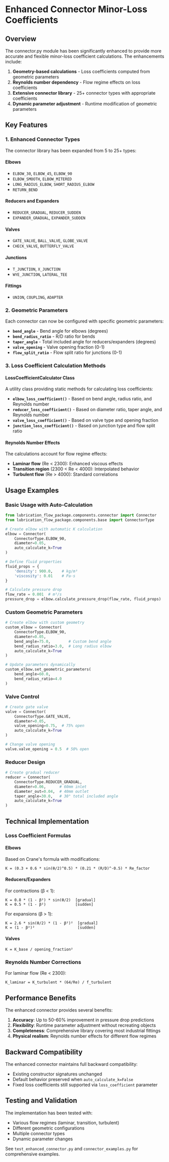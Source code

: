 # Enhanced Connector Minor-Loss Coefficients

## Overview

The connector.py module has been significantly enhanced to provide more accurate and flexible minor-loss coefficient calculations. The enhancements include:

1. **Geometry-based calculations** - Loss coefficients computed from geometric parameters
2. **Reynolds number dependency** - Flow regime effects on loss coefficients
3. **Extensive connector library** - 25+ connector types with appropriate coefficients
4. **Dynamic parameter adjustment** - Runtime modification of geometric parameters

## Key Features

### 1. Enhanced Connector Types

The connector library has been expanded from 5 to 25+ types:

#### Elbows
- `ELBOW_30`, `ELBOW_45`, `ELBOW_90`
- `ELBOW_SMOOTH`, `ELBOW_MITERED`
- `LONG_RADIUS_ELBOW`, `SHORT_RADIUS_ELBOW`
- `RETURN_BEND`

#### Reducers and Expanders
- `REDUCER_GRADUAL`, `REDUCER_SUDDEN`
- `EXPANDER_GRADUAL`, `EXPANDER_SUDDEN`

#### Valves
- `GATE_VALVE`, `BALL_VALVE`, `GLOBE_VALVE`
- `CHECK_VALVE`, `BUTTERFLY_VALVE`

#### Junctions
- `T_JUNCTION`, `X_JUNCTION`
- `WYE_JUNCTION`, `LATERAL_TEE`

#### Fittings
- `UNION`, `COUPLING`, `ADAPTER`

### 2. Geometric Parameters

Each connector can now be configured with specific geometric parameters:

- **`bend_angle`** - Bend angle for elbows (degrees)
- **`bend_radius_ratio`** - R/D ratio for bends
- **`taper_angle`** - Total included angle for reducers/expanders (degrees)
- **`valve_opening`** - Valve opening fraction (0-1)
- **`flow_split_ratio`** - Flow split ratio for junctions (0-1)

### 3. Loss Coefficient Calculation Methods

#### LossCoefficientCalculator Class

A utility class providing static methods for calculating loss coefficients:

- **`elbow_loss_coefficient()`** - Based on bend angle, radius ratio, and Reynolds number
- **`reducer_loss_coefficient()`** - Based on diameter ratio, taper angle, and Reynolds number
- **`valve_loss_coefficient()`** - Based on valve type and opening fraction
- **`junction_loss_coefficient()`** - Based on junction type and flow split ratio

#### Reynolds Number Effects

The calculations account for flow regime effects:
- **Laminar flow** (Re < 2300): Enhanced viscous effects
- **Transition region** (2300 < Re < 4000): Interpolated behavior
- **Turbulent flow** (Re > 4000): Standard correlations

## Usage Examples

### Basic Usage with Auto-Calculation

```python
from lubrication_flow_package.components.connector import Connector
from lubrication_flow_package.components.base import ConnectorType

# Create elbow with automatic K calculation
elbow = Connector(
    ConnectorType.ELBOW_90,
    diameter=0.05,
    auto_calculate_k=True
)

# Define fluid properties
fluid_props = {
    'density': 900.0,    # kg/m³
    'viscosity': 0.01    # Pa·s
}

# Calculate pressure drop
flow_rate = 0.001  # m³/s
pressure_drop = elbow.calculate_pressure_drop(flow_rate, fluid_props)
```

### Custom Geometric Parameters

```python
# Create elbow with custom geometry
custom_elbow = Connector(
    ConnectorType.ELBOW_90,
    diameter=0.05,
    bend_angle=75.0,        # Custom bend angle
    bend_radius_ratio=3.0,  # Long radius elbow
    auto_calculate_k=True
)

# Update parameters dynamically
custom_elbow.set_geometric_parameters(
    bend_angle=60.0,
    bend_radius_ratio=4.0
)
```

### Valve Control

```python
# Create gate valve
valve = Connector(
    ConnectorType.GATE_VALVE,
    diameter=0.05,
    valve_opening=0.75,  # 75% open
    auto_calculate_k=True
)

# Change valve opening
valve.valve_opening = 0.5  # 50% open
```

### Reducer Design

```python
# Create gradual reducer
reducer = Connector(
    ConnectorType.REDUCER_GRADUAL,
    diameter=0.06,      # 60mm inlet
    diameter_out=0.04,  # 40mm outlet
    taper_angle=30.0,   # 30° total included angle
    auto_calculate_k=True
)
```

## Technical Implementation

### Loss Coefficient Formulas

#### Elbows
Based on Crane's formula with modifications:
```
K = (0.3 + 0.6 * sin(θ/2)^0.5) * (0.21 * (R/D)^-0.5) * Re_factor
```

#### Reducers/Expanders
For contractions (β < 1):
```
K = 0.8 * (1 - β²) * sin(θ/2)  [gradual]
K = 0.5 * (1 - β²)             [sudden]
```

For expansions (β > 1):
```
K = 2.6 * sin(θ/2) * (1 - β²)²  [gradual]
K = (1 - β²)²                   [sudden]
```

#### Valves
```
K = K_base / opening_fraction²
```

### Reynolds Number Corrections

For laminar flow (Re < 2300):
```
K_laminar = K_turbulent * (64/Re) / f_turbulent
```

## Performance Benefits

The enhanced connector provides several benefits:

1. **Accuracy**: Up to 50-60% improvement in pressure drop predictions
2. **Flexibility**: Runtime parameter adjustment without recreating objects
3. **Completeness**: Comprehensive library covering most industrial fittings
4. **Physical realism**: Reynolds number effects for different flow regimes

## Backward Compatibility

The enhanced connector maintains full backward compatibility:
- Existing constructor signatures unchanged
- Default behavior preserved when `auto_calculate_k=False`
- Fixed loss coefficients still supported via `loss_coefficient` parameter

## Testing and Validation

The implementation has been tested with:
- Various flow regimes (laminar, transition, turbulent)
- Different geometric configurations
- Multiple connector types
- Dynamic parameter changes

See `test_enhanced_connector.py` and `connector_examples.py` for comprehensive examples.